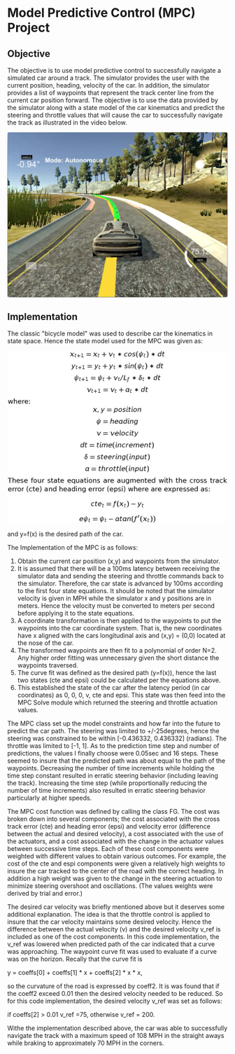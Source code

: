 # Model Predictive Control (MPC) Project

## Objective
The objective is to use model predictive control to successfully navigate a simulated car around a track.  The simulator provides the user with the current position, heading, velocity of the car.  In addition, the simulator provides a list of waypoints that represent the track center line from the current car position forward. The objective is to use the data provided by the simulator along with a state model of the car kinematics and predict the steering and throttle values that will cause the car to successfully navigate the track as illustrated in the video below.

[![Successful Completion Track Navigation](./figures/MPC_Picture.png)](./figures/MPC_Video.mov)

## Implementation
The classic "bicycle model" was used to describe car the kinematics in state space.  Hence the state model used for the MPC was given as:

![State Equations](./figures/State_Equations.jpg)

and y=f(x) is the desired path of the car.

The Implementation of the MPC is as follows:
1. Obtain the current car position (x,y) and waypoints from the simulator.
2. It is assumed that there will be a 100ms latency between receiving the simulator data and sending the steering and throttle commands back to the simulator.  Therefore, the car state is advanced by 100ms according to the first four state equations.  It should be noted that the simulator velocity is given in MPH while the simulator x and y positions are in meters.  Hence the velocity must be converted to meters per second before applying it to the state equations.
3. A coordinate transformation is then applied to the waypoints to put the waypoints into the car coordinate system.  That is, the new coordinates have x aligned with the cars longitudinal axis and (x,y) = (0,0) located at the nose of the car.
4. The transformed waypoints are then fit to a polynomial of order N=2.  Any higher order fitting was unnecessary given the short distance the waypoints traversed.
5. The curve fit was defined as the desired path (y=f(x)), hence the last two states (cte and epsi) could be calculated per the equations above.
6. This established the state of the car after the latency period (in car coordinates) as 0, 0, 0, v, cte and epsi.  This state was then feed into the MPC Solve module which returned the steering and throttle actuation values.

The MPC class set up the model constraints and how far into the future to predict the car path.  The steering was limited to +/-25degrees, hence the steering was constrained to be within [-0.436332, 0.436332] (radians).  The throttle was limited to [-1, 1]. As to the prediction time step and number of predictions, the values I finally choose were 0.05sec and 16 steps.  These seemed to insure that the predicted path was about equal to the path of the waypoints.  Decreasing the number of time increments while holding the time step constant resulted in erratic steering behavior (including leaving the track).  Increasing the time step (while proportionally reducing the number of time increments) also resulted in erratic steering behavior particularly at higher speeds.

The MPC cost function was defined by calling the class FG.  The cost was broken down into several components; the cost associated with the cross track error (cte) and heading error (epsi) and velocity error (difference between the actual and desired velocity), a cost associated with the use of the actuators, and a cost associated with the change in the actuator values between successive time steps.  Each of these cost components were weighted with different values to obtain various outcomes.  For example, the cost of the cte and espi components were given a relatively high weights to insure the car tracked to the center of the road with the correct heading.  In addition a high weight was given to the change in the steering actuation to minimize steering overshoot and oscillations.  (The values weights were derived by trial and error.)

The desired car velocity was briefly mentioned above but it deserves some additional explanation.  The idea is that the throttle control is applied to insure that the car velocity maintains some desired velocity.  Hence the difference between the actual velocity (v) and the desired velocity v_ref is included as one of the cost components.  In this code implementation, the v_ref was lowered when predicted path of the car indicated that a curve was approaching.  The waypoint curve fit was used to evaluate if a curve was on the horizon.  Recally that the curve fit is

y = coeffs[0] + coeffs[1] * x + coeffs[2] * x * x,

so the curvature of the road is expressed by coeff2.  It is was found that if the coeff2 exceed 0.01 then the desired velocity needed to be reduced.  So for this code implementation, the desired velocity v_ref was set as follows:

if coeffs[2] > 0.01 v_ref =75, otherwise v_ref = 200.

Withe the implementation described above, the car was able to successfully navigate the track with a maximum speed of 108 MPH in the straight aways while braking to approximately 70 MPH in the corners.
